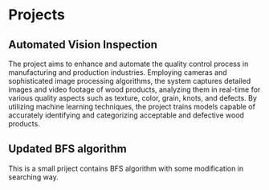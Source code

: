# Projects
## Automated Vision Inspection
The project aims to enhance and automate the quality control process in manufacturing and production industries.
Employing cameras and sophisticated image processing algorithms, the system captures detailed images and video footage of wood products, 
analyzing them in real-time for various quality aspects such as texture, color, grain, knots, and defects. By utilizing machine learning techniques, 
the project trains models capable of accurately identifying and categorizing acceptable and defective wood products.

## Updated BFS algorithm
This is a small priject contains BFS algorithm with some modification in searching way.
